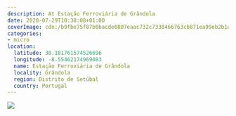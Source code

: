 ```yaml
---
description: At Estação Ferroviária de Grândola
date: 2020-07-29T10:38:08+01:00
coverImage: cdn:/b9fbe75f87b0bacde0807eaac732c7338466763cb871ea99eb2b1daa965fb78f
categories:
- micro
location:
  latitude: 38.181761574526696
  longitude: -8.55462174969083
  name: Estação Ferroviária de Grândola
  locality: Grândola
  region: Distrito de Setúbal
  country: Portugal
---
```


![](cdn:/b9fbe75f87b0bacde0807eaac732c7338466763cb871ea99eb2b1daa965fb78f?class=fw)
